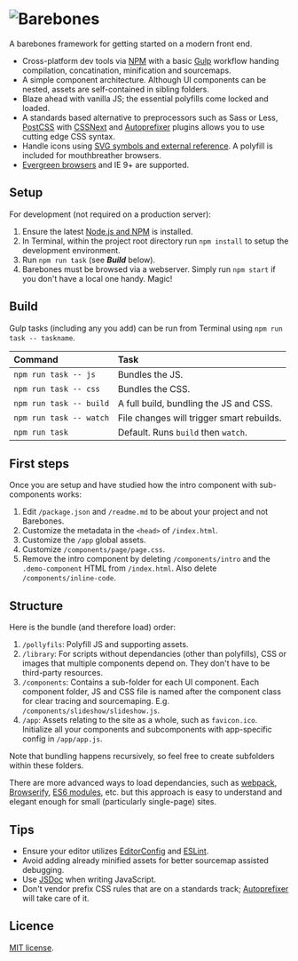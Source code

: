# ![Barebones](http://jaydenseric.com/shared/barebones-logo.svg)

A barebones framework for getting started on a modern front end.

- Cross-platform dev tools via [NPM](https://npmjs.com) with a basic [Gulp](http://gulpjs.com) workflow handing compilation, concatination, minification and sourcemaps.
- A simple component architecture. Although UI components can be nested, assets are self-contained in sibling folders.
- Blaze ahead with vanilla JS; the essential polyfills come locked and loaded.
- A standards based alternative to preprocessors such as Sass or Less, [PostCSS](https://github.com/postcss/postcss) with [CSSNext](http://cssnext.io) and [Autoprefixer](https://github.com/postcss/autoprefixer) plugins allows you to use cutting edge CSS syntax.
- Handle icons using [SVG symbols and external reference](https://css-tricks.com/svg-use-with-external-reference-take-2). A polyfill is included for mouthbreather browsers.
- [Evergreen browsers](http://stackoverflow.com/a/19060334) and IE 9+ are supported.

## Setup

For development (not required on a production server):

1. Ensure the latest [Node.js and NPM](https://nodejs.org) is installed.
2. In Terminal, within the project root directory run `npm install` to setup the development environment.
3. Run `npm run task` (see ***Build*** below).
4. Barebones must be browsed via a webserver. Simply run `npm start` if you don't have a local one handy. Magic!

## Build

Gulp tasks (including any you add) can be run from Terminal using `npm run task -- taskname`.

| Command                 | Task                                      |
|:------------------------|:------------------------------------------|
| `npm run task -- js`    | Bundles the JS.                           |
| `npm run task -- css`   | Bundles the CSS.                          |
| `npm run task -- build` | A full build, bundling the JS and CSS.    |
| `npm run task -- watch` | File changes will trigger smart rebuilds. |
| `npm run task`          | Default. Runs `build` then `watch`.       |

## First steps

Once you are setup and have studied how the intro component with sub-components works:

1. Edit `/package.json` and `/readme.md` to be about your project and not Barebones.
2. Customize the metadata in the `<head>` of  `/index.html`.
3. Customize the `/app` global assets.
4. Customize `/components/page/page.css`.
5. Remove the intro component by deleting `/components/intro` and the `.demo-component` HTML from `/index.html`. Also delete `/components/inline-code`.

## Structure

Here is the bundle (and therefore load) order:

1. `/pollyfils`: Polyfill JS and supporting assets.
2. `/library`: For scripts without dependancies (other than polyfills), CSS or images that multiple components depend on. They don't have to be third-party resources.
3. `/components`: Contains a sub-folder for each UI component. Each component folder, JS and CSS file is named after the component class for clear tracing and sourcemaping. E.g. `/components/slideshow/slideshow.js`.
4. `/app`: Assets relating to the site as a whole, such as `favicon.ico`. Initialize all your components and subcomponents with app-specific config in `/app/app.js`.

Note that bundling happens recursively, so feel free to create subfolders within these folders.

There are more advanced ways to load dependancies, such as [webpack](https://webpack.github.io), [Browserify](http://browserify.org), [ES6 modules](http://exploringjs.com/es6/ch_modules.html), etc. but this approach is easy to understand and elegant enough for small (particularly single-page) sites.

## Tips

- Ensure your editor utilizes [EditorConfig](http://editorconfig.org) and [ESLint](http://eslint.org).
- Avoid adding already minified assets for better sourcemap assisted debugging.
- Use [JSDoc](http://usejsdoc.org) when writing JavaScript.
- Don't vendor prefix CSS rules that are on a standards track; [Autoprefixer](https://github.com/postcss/autoprefixer) will take care of it.

## Licence

[MIT license](https://en.wikipedia.org/wiki/MIT_License).
